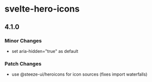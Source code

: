 # svelte-hero-icons

## 4.1.0

### Minor Changes

- set aria-hidden="true" as default

### Patch Changes

- use @steeze-ui/heroicons for icon sources (fixes import waterfalls)
